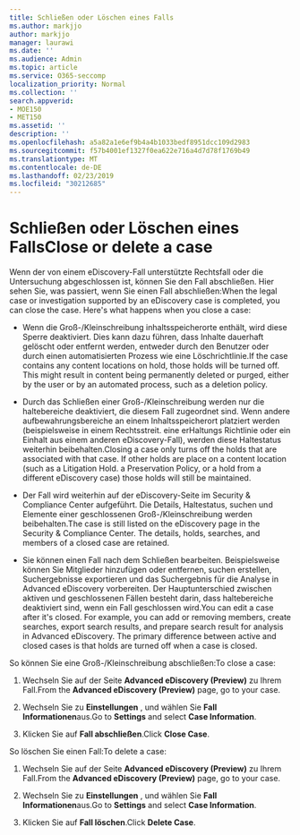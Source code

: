 ```yaml
---
title: Schließen oder Löschen eines Falls
ms.author: markjjo
author: markjjo
manager: laurawi
ms.date: ''
ms.audience: Admin
ms.topic: article
ms.service: O365-seccomp
localization_priority: Normal
ms.collection: ''
search.appverid:
- MOE150
- MET150
ms.assetid: ''
description: ''
ms.openlocfilehash: a5a82a1e6ef9b4a4b1033bedf8951dcc109d2983
ms.sourcegitcommit: f57b4001ef1327f0ea622e716a4d7d78f1769b49
ms.translationtype: MT
ms.contentlocale: de-DE
ms.lasthandoff: 02/23/2019
ms.locfileid: "30212685"
---
```

# <a name="close-or-delete-a-case"></a><span data-ttu-id="6dd94-102">Schließen oder Löschen eines Falls</span><span class="sxs-lookup"><span data-stu-id="6dd94-102">Close or delete a case</span></span>

<span data-ttu-id="6dd94-p101">Wenn der von einem eDiscovery-Fall unterstützte Rechtsfall oder die Untersuchung abgeschlossen ist, können Sie den Fall abschließen. Hier sehen Sie, was passiert, wenn Sie einen Fall abschließen:</span><span class="sxs-lookup"><span data-stu-id="6dd94-p101">When the legal case or investigation supported by an eDiscovery case is completed, you can close the case. Here's what happens when you close a case:</span></span>

- <span data-ttu-id="6dd94-p102">Wenn die Groß-/Kleinschreibung inhaltsspeicherorte enthält, wird diese Sperre deaktiviert. Dies kann dazu führen, dass Inhalte dauerhaft gelöscht oder entfernt werden, entweder durch den Benutzer oder durch einen automatisierten Prozess wie eine Löschrichtlinie.</span><span class="sxs-lookup"><span data-stu-id="6dd94-p102">If the case contains any content locations on hold, those holds will be turned off. This might result in content being permanently deleted or purged, either by the user or by an automated process, such as a deletion policy.</span></span>

- <span data-ttu-id="6dd94-p103">Durch das Schließen einer Groß-/Kleinschreibung werden nur die haltebereiche deaktiviert, die diesem Fall zugeordnet sind. Wenn andere aufbewahrungsbereiche an einem Inhaltsspeicherort platziert werden (beispielsweise in einem Rechtsstreit. eine erHaltungs Richtlinie oder ein Einhalt aus einem anderen eDiscovery-Fall), werden diese Haltestatus weiterhin beibehalten.</span><span class="sxs-lookup"><span data-stu-id="6dd94-p103">Closing a case only turns off the holds that are associated with that case. If other holds are place on a content location (such as a Litigation Hold. a Preservation Policy, or a hold from a different eDiscovery case) those holds will still be maintained.</span></span>

- <span data-ttu-id="6dd94-p104">Der Fall wird weiterhin auf der eDiscovery-Seite im Security & Compliance Center aufgeführt. Die Details, Haltestatus, suchen und Elemente einer geschlossenen Groß-/Kleinschreibung werden beibehalten.</span><span class="sxs-lookup"><span data-stu-id="6dd94-p104">The case is still listed on the eDiscovery page in the Security & Compliance Center. The details, holds, searches, and members of a closed case are retained.</span></span>

- <span data-ttu-id="6dd94-p105">Sie können einen Fall nach dem Schließen bearbeiten. Beispielsweise können Sie Mitglieder hinzufügen oder entfernen, suchen erstellen, Suchergebnisse exportieren und das Suchergebnis für die Analyse in Advanced eDiscovery vorbereiten. Der Hauptunterschied zwischen aktiven und geschlossenen Fällen besteht darin, dass haltebereiche deaktiviert sind, wenn ein Fall geschlossen wird.</span><span class="sxs-lookup"><span data-stu-id="6dd94-p105">You can edit a case after it's closed. For example, you can add or removing members, create searches, export search results, and prepare search result for analysis in Advanced eDiscovery. The primary difference between active and closed cases is that holds are turned off when a case is closed.</span></span>

<span data-ttu-id="6dd94-115">So können Sie eine Groß-/Kleinschreibung abschließen:</span><span class="sxs-lookup"><span data-stu-id="6dd94-115">To close a case:</span></span>

1. <span data-ttu-id="6dd94-116">Wechseln Sie auf der Seite **Advanced eDiscovery (Preview)** zu Ihrem Fall.</span><span class="sxs-lookup"><span data-stu-id="6dd94-116">From the **Advanced eDiscovery (Preview)** page, go to your case.</span></span>

2. <span data-ttu-id="6dd94-117">Wechseln Sie zu **Einstellungen** , und wählen Sie **Fall Informationen**aus.</span><span class="sxs-lookup"><span data-stu-id="6dd94-117">Go to **Settings** and select **Case Information**.</span></span> 

3. <span data-ttu-id="6dd94-118">Klicken Sie auf **Fall abschließen**.</span><span class="sxs-lookup"><span data-stu-id="6dd94-118">Click **Close Case**.</span></span> 

<span data-ttu-id="6dd94-119">So löschen Sie einen Fall:</span><span class="sxs-lookup"><span data-stu-id="6dd94-119">To delete a case:</span></span>

1. <span data-ttu-id="6dd94-120">Wechseln Sie auf der Seite **Advanced eDiscovery (Preview)** zu Ihrem Fall.</span><span class="sxs-lookup"><span data-stu-id="6dd94-120">From the **Advanced eDiscovery (Preview)** page, go to your case.</span></span>

2. <span data-ttu-id="6dd94-121">Wechseln Sie zu **Einstellungen** , und wählen Sie **Fall Informationen**aus.</span><span class="sxs-lookup"><span data-stu-id="6dd94-121">Go to **Settings** and select **Case Information**.</span></span> 

3. <span data-ttu-id="6dd94-122">Klicken Sie auf **Fall löschen**.</span><span class="sxs-lookup"><span data-stu-id="6dd94-122">Click **Delete Case**.</span></span> 
